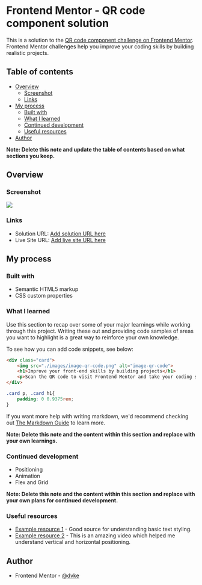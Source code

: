 # Frontend Mentor - QR code component solution

This is a solution to the [QR code component challenge on Frontend Mentor](https://www.frontendmentor.io/challenges/qr-code-component-iux_sIO_H). Frontend Mentor challenges help you improve your coding skills by building realistic projects. 

## Table of contents

- [Overview](#overview)
  - [Screenshot](#screenshot)
  - [Links](#links)
- [My process](#my-process)
  - [Built with](#built-with)
  - [What I learned](#what-i-learned)
  - [Continued development](#continued-development)
  - [Useful resources](#useful-resources)
- [Author](#author)


**Note: Delete this note and update the table of contents based on what sections you keep.**

## Overview

### Screenshot

![](./My_screenshot.png)


### Links

- Solution URL: [Add solution URL here](https://your-solution-url.com)
- Live Site URL: [Add live site URL here](https://your-live-site-url.com)

## My process

### Built with

- Semantic HTML5 markup
- CSS custom properties


### What I learned

Use this section to recap over some of your major learnings while working through this project. Writing these out and providing code samples of areas you want to highlight is a great way to reinforce your own knowledge.

To see how you can add code snippets, see below:

```html
<div class="card">
    <img src="./images/image-qr-code.png" alt="image-qr-code">
    <h1>Improve your front-end skills by building projects</h1>
    <p>Scan the QR code to visit Frontend Mentor and take your coding skills to the next level</p>
</div>
```
```css
.card p, .card h1{
    padding: 0 0.9375rem;
}
```

If you want more help with writing markdown, we'd recommend checking out [The Markdown Guide](https://www.markdownguide.org/) to learn more.

**Note: Delete this note and the content within this section and replace with your own learnings.**

### Continued development

- Positioning
- Animation
- Flex and Grid


**Note: Delete this note and the content within this section and replace with your own plans for continued development.**

### Useful resources

- [Example resource 1](https://www.w3schools.com/css/css_text.asp) - Good source for understanding basic text styling.
- [Example resource 2](https://www.youtube.com/watch?v=mVYgtzDLZfY) - This is an amazing video which helped me understand vertical and horizontal positioning.


## Author

- Frontend Mentor - [@dvke](https://www.frontendmentor.io/profile/dvke)


